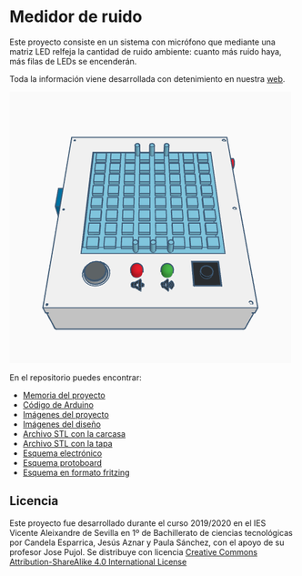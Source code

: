 # Medidor de ruido
Este proyecto consiste en un sistema con micrófono que mediante una matriz LED relfeja la cantidad de ruido ambiente: cuanto más ruido haya, más filas de LEDs se encenderán.

Toda la información viene desarrollada con detenimiento en nuestra [web](https://sites.google.com/s/1vBFadeGl5x-XgfKjlWXds2vYGl7ohzhz/p/1AbEx5slbOjCMbwPZxb8ySBt4Kg2kz8tw/edit#).

![Imagen del proyecto](https://raw.githubusercontent.com/candelast/Medidor-de-ruido/master/DiseñoTinkerCAD.png)

En el repositorio puedes encontrar:

- [Memoria del proyecto](Memoria.pdf)
- [Código de Arduino](pmv.ino)
- [Imágenes del proyecto](imagenesproyecto.pdf)
- [Imágenes del diseño](imagenestinkercad.pdf)
- [Archivo STL con la carcasa](carcasa.stl)
- [Archivo STL con la tapa](tapa.stl)
- [Esquema electrónico](completoelectronico.png)
- [Esquema protoboard](Completoprotoboard.png)
- [Esquema en formato fritzing](Completo.fzz)


## Licencia
Este proyecto fue desarrollado durante el curso 2019/2020 en el IES Vicente Aleixandre de Sevilla en 1º de Bachillerato de ciencias tecnológicas por Candela Esparrica, Jesús Aznar y Paula Sánchez, con el apoyo de su profesor Jose Pujol. Se distribuye con licencia [Creative Commons Attribution-ShareAlike 4.0 International License](https://creativecommons.org/licenses/by-sa/4.0/)
